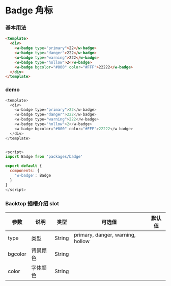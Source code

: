 # Badge 角标 

### 基本用法

```html
<template>
  <div>
    <w-badge type="primary">22</w-badge>
    <w-badge type="danger">222</w-badge>
    <w-badge type="warning">222</w-badge>
    <w-badge type="hollow">2</w-badge>
    <w-badge bgcolor="#000" color="#FFF">22222</w-badge>
  </div>
</template>
```

### demo
```javascript
<template>
  <div>
    <w-badge type="primary">22</w-badge>
    <w-badge type="danger">222</w-badge>
    <w-badge type="warning">222</w-badge>
    <w-badge type="hollow">2</w-badge>
    <w-badge bgcolor="#000" color="#FFF">22222</w-badge>
  </div>
</template>


<script>
import Badge from 'packages/badge'

export default {
  components: {
    'w-badge': Badge
  }
}
</script>

```

###  Backtop 插槽介绍 slot

| 参数           | 说明        | 类型       | 可选值        | 默认值     |
|---------------|-------------|-----------|--------------|-----------|
| type          | 类型         | String    |  primary, danger, warning, hollow  |       |
| bgcolor       | 背景颜色      | String    |              |          |
| color         | 字体颜色      | String    |              |          | 
